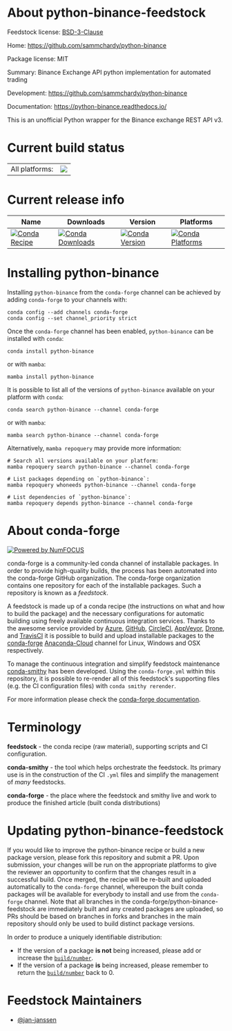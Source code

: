 About python-binance-feedstock
==============================

Feedstock license: [BSD-3-Clause](https://github.com/conda-forge/python-binance-feedstock/blob/main/LICENSE.txt)

Home: https://github.com/sammchardy/python-binance

Package license: MIT

Summary: Binance Exchange API python implementation for automated trading

Development: https://github.com/sammchardy/python-binance

Documentation: https://python-binance.readthedocs.io/

This is an unofficial Python wrapper for the Binance exchange REST API
v3.


Current build status
====================


<table><tr><td>All platforms:</td>
    <td>
      <a href="https://dev.azure.com/conda-forge/feedstock-builds/_build/latest?definitionId=15041&branchName=main">
        <img src="https://dev.azure.com/conda-forge/feedstock-builds/_apis/build/status/python-binance-feedstock?branchName=main">
      </a>
    </td>
  </tr>
</table>

Current release info
====================

| Name | Downloads | Version | Platforms |
| --- | --- | --- | --- |
| [![Conda Recipe](https://img.shields.io/badge/recipe-python--binance-green.svg)](https://anaconda.org/conda-forge/python-binance) | [![Conda Downloads](https://img.shields.io/conda/dn/conda-forge/python-binance.svg)](https://anaconda.org/conda-forge/python-binance) | [![Conda Version](https://img.shields.io/conda/vn/conda-forge/python-binance.svg)](https://anaconda.org/conda-forge/python-binance) | [![Conda Platforms](https://img.shields.io/conda/pn/conda-forge/python-binance.svg)](https://anaconda.org/conda-forge/python-binance) |

Installing python-binance
=========================

Installing `python-binance` from the `conda-forge` channel can be achieved by adding `conda-forge` to your channels with:

```
conda config --add channels conda-forge
conda config --set channel_priority strict
```

Once the `conda-forge` channel has been enabled, `python-binance` can be installed with `conda`:

```
conda install python-binance
```

or with `mamba`:

```
mamba install python-binance
```

It is possible to list all of the versions of `python-binance` available on your platform with `conda`:

```
conda search python-binance --channel conda-forge
```

or with `mamba`:

```
mamba search python-binance --channel conda-forge
```

Alternatively, `mamba repoquery` may provide more information:

```
# Search all versions available on your platform:
mamba repoquery search python-binance --channel conda-forge

# List packages depending on `python-binance`:
mamba repoquery whoneeds python-binance --channel conda-forge

# List dependencies of `python-binance`:
mamba repoquery depends python-binance --channel conda-forge
```


About conda-forge
=================

[![Powered by
NumFOCUS](https://img.shields.io/badge/powered%20by-NumFOCUS-orange.svg?style=flat&colorA=E1523D&colorB=007D8A)](https://numfocus.org)

conda-forge is a community-led conda channel of installable packages.
In order to provide high-quality builds, the process has been automated into the
conda-forge GitHub organization. The conda-forge organization contains one repository
for each of the installable packages. Such a repository is known as a *feedstock*.

A feedstock is made up of a conda recipe (the instructions on what and how to build
the package) and the necessary configurations for automatic building using freely
available continuous integration services. Thanks to the awesome service provided by
[Azure](https://azure.microsoft.com/en-us/services/devops/), [GitHub](https://github.com/),
[CircleCI](https://circleci.com/), [AppVeyor](https://www.appveyor.com/),
[Drone](https://cloud.drone.io/welcome), and [TravisCI](https://travis-ci.com/)
it is possible to build and upload installable packages to the
[conda-forge](https://anaconda.org/conda-forge) [Anaconda-Cloud](https://anaconda.org/)
channel for Linux, Windows and OSX respectively.

To manage the continuous integration and simplify feedstock maintenance
[conda-smithy](https://github.com/conda-forge/conda-smithy) has been developed.
Using the ``conda-forge.yml`` within this repository, it is possible to re-render all of
this feedstock's supporting files (e.g. the CI configuration files) with ``conda smithy rerender``.

For more information please check the [conda-forge documentation](https://conda-forge.org/docs/).

Terminology
===========

**feedstock** - the conda recipe (raw material), supporting scripts and CI configuration.

**conda-smithy** - the tool which helps orchestrate the feedstock.
                   Its primary use is in the construction of the CI ``.yml`` files
                   and simplify the management of *many* feedstocks.

**conda-forge** - the place where the feedstock and smithy live and work to
                  produce the finished article (built conda distributions)


Updating python-binance-feedstock
=================================

If you would like to improve the python-binance recipe or build a new
package version, please fork this repository and submit a PR. Upon submission,
your changes will be run on the appropriate platforms to give the reviewer an
opportunity to confirm that the changes result in a successful build. Once
merged, the recipe will be re-built and uploaded automatically to the
`conda-forge` channel, whereupon the built conda packages will be available for
everybody to install and use from the `conda-forge` channel.
Note that all branches in the conda-forge/python-binance-feedstock are
immediately built and any created packages are uploaded, so PRs should be based
on branches in forks and branches in the main repository should only be used to
build distinct package versions.

In order to produce a uniquely identifiable distribution:
 * If the version of a package **is not** being increased, please add or increase
   the [``build/number``](https://docs.conda.io/projects/conda-build/en/latest/resources/define-metadata.html#build-number-and-string).
 * If the version of a package **is** being increased, please remember to return
   the [``build/number``](https://docs.conda.io/projects/conda-build/en/latest/resources/define-metadata.html#build-number-and-string)
   back to 0.

Feedstock Maintainers
=====================

* [@jan-janssen](https://github.com/jan-janssen/)

